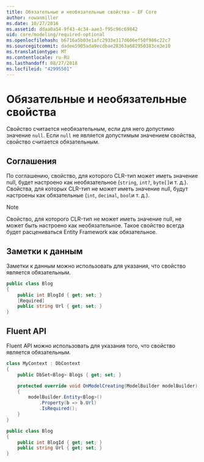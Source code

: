 ```yaml
---
title: Обязательные и необязательные свойства — EF Core
author: rowanmiller
ms.date: 10/27/2016
ms.assetid: ddaa0a54-9f43-4c34-aae3-f95c96c69842
uid: core/modeling/required-optional
ms.openlocfilehash: b6716a5b03e1afc2933e317d606ef50f986c22c7
ms.sourcegitcommit: dadee5905ada9ecdbae28363a682950383ce3e10
ms.translationtype: MT
ms.contentlocale: ru-RU
ms.lasthandoff: 08/27/2018
ms.locfileid: "42995501"
---
```

# <a name="required-and-optional-properties"></a>Обязательные и необязательные свойства

Свойство считается необязательным, если для него допустимо значение `null`. Если `null` не является допустимым значением свойства, свойство считается обязательным.

## <a name="conventions"></a>Соглашения

По соглашению, свойство, для которого CLR-тип может иметь значение null, будет настроено как необязательное (`string`, `int?`, `byte[]`и т. д.). Свойства, для которых CLR-тип не может иметь значение null, будут настроены как обязательные (`int`, `decimal`, `bool`и т. д.).

> [!NOTE]  
> Свойство, для которого CLR-тип не может иметь значение null, не может быть настроено как необязательное. Такое свойство всегда будет расцениваться Entity Framework как обязательное.

## <a name="data-annotations"></a>Заметки к данным

Заметки к данным можно использовать для указания, что свойство является обязательным.

<!-- [!code-csharp[Main](samples/core/Modeling/DataAnnotations/Samples/Required.cs?highlight=4)] -->
``` csharp
public class Blog
{
    public int BlogId { get; set; }
    [Required]
    public string Url { get; set; }
}
```

## <a name="fluent-api"></a>Fluent API

Fluent API можно использовать для указания того, что свойство является обязательным.

<!-- [!code-csharp[Main](samples/core/Modeling/FluentAPI/Samples/Required.cs?highlight=7,8,9)] -->
``` csharp
class MyContext : DbContext
{
    public DbSet<Blog> Blogs { get; set; }

    protected override void OnModelCreating(ModelBuilder modelBuilder)
    {
        modelBuilder.Entity<Blog>()
            .Property(b => b.Url)
            .IsRequired();
    }
}

public class Blog
{
    public int BlogId { get; set; }
    public string Url { get; set; }
}
```
